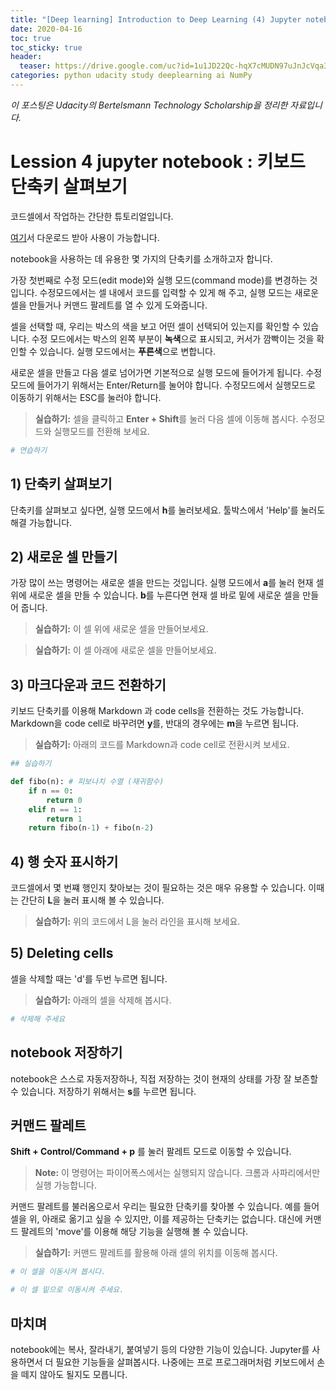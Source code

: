 ```yaml
---
title: "[Deep learning] Introduction to Deep Learning (4) Jupyter notebook(4)"
date: 2020-04-16
toc: true
toc_sticky: true
header:
  teaser: https://drive.google.com/uc?id=1u1JD22Qc-hqX7cMUDN97uJnJcVqa3aXh
categories: python udacity study deeplearning ai NumPy
---
```



*이 포스팅은 Udacity의 Bertelsmann Technology Scholarship을 정리한 자료입니다.*  


# Lession 4 jupyter notebook : 키보드 단축키 살펴보기

코드셀에서 작업하는 간단한 튜토리얼입니다.

[여기](https://github.com/yongkcho/yongkcho.github.io/blob/master/assets/tutorial/codeshalltutorial.ipynb)서 다운로드 받아 사용이 가능합니다.


notebook을 사용하는 데 유용한 몇 가지의 단축키를 소개하고자 합니다. 

가장 첫번째로 수정 모드(edit mode)와 실행 모드(command mode)를 변경하는 것입니다. 수정모드에서는 셀 내에서 코드를 입력할 수 있게 해 주고, 실행 모드는 새로운 셀을 만들거나 커맨드 팔레트를 열 수 있게 도와줍니다.

셀을 선택할 때, 우리는 박스의 색을 보고 어떤 셀이 선택되어 있는지를 확인할 수 있습니다. 수정 모드에서는 박스의 왼쪽 부분이 **녹색**으로 표시되고, 커서가 깜빡이는 것을 확인할 수 있습니다. 실행 모드에서는 **푸른색**으로 변합니다.

새로운 셀을 만들고 다음 셀로 넘어가면 기본적으로 실행 모드에 들어가게 됩니다. 수정 모드에 들어가기 위해서는 Enter/Return를 눌어야 합니다. 수정모드에서 실행모드로 이동하기 위해서는 ESC를 눌러야 합니다. 

> **실습하기:** 셀을 클릭하고 **Enter + Shift**를 눌러 다음 셀에 이동해 봅시다. 수정모드와 실행모드를 전환해 보세요.


```python
# 연습하기
```

## 1) 단축키 살펴보기

단축키를 살펴보고 싶다면, 실행 모드에서 **h**를 눌러보세요. 툴박스에서 'Help'를 눌러도 해결 가능합니다. 


## 2) 새로운 셀 만들기

가장 많이 쓰는 명령어는 새로운 셀을 만드는 것입니다. 실행 모드에서 **a**를 눌러 현재 셀 위에 새로운 셀을 만들 수 있습니다. **b**를 누른다면 현재 셀 바로 밑에 새로운 셀을 만들어 줍니다.

> **실습하기:** 이 셀 위에 새로운 셀을 만들어보세요.

> **실습하기:** 이 셀 아래에 새로운 셀을 만들어보세요.


## 3) 마크다운과 코드 전환하기

키보드 단축키를 이용해 Markdown 과 code cells을 전환하는 것도 가능합니다. Markdown을 code cell로 바꾸려면 **y**를, 반대의 경우에는 **m**을 누르면 됩니다.

> **실습하기:** 아래의 코드를 Markdown과 code cell로 전환시켜 보세요.


```python
## 실습하기

def fibo(n): # 피보나치 수열 (재귀함수)
    if n == 0:
        return 0
    elif n == 1:
        return 1
    return fibo(n-1) + fibo(n-2)
```

## 4) 행 숫자 표시하기

코드셀에서 몇 번쨰 행인지 찾아보는 것이 필요하는 것은 매우 유용할 수 있습니다. 이때는 간단히 **L**을 눌러 표시해 볼 수 있습니다.

> **실습하기:** 위의 코드에서 L을 눌러 라인을 표시해 보세요.

## 5) Deleting cells

셀을 삭제할 때는 'd'를 두번 누르면 됩니다.

> **실습하기:** 아래의 셀을 삭제해 봅시다.


```python
# 삭제해 주세요
```

## notebook 저장하기

notebook은 스스로 자동저장하나, 직접 저장하는 것이 현재의 상태를 가장 잘 보존할 수 있습니다. 저장하기 위해서는 **s**를 누르면 됩니다.

## 커맨드 팔레트

**Shift + Control/Command + p** 를 눌러 팔레트 모드로 이동할 수 있습니다.

> **Note:** 이 명령어는 파이어폭스에서는 실행되지 않습니다. 크롬과 사파리에서만 실행 가능합니다.  

커맨드 팔레트를 불러옴으로서 우리는 필요한 단축키를 찾아볼 수 있습니다. 예를 들어 셀을 위, 아래로 옮기고 싶을 수 있지만, 이를 제공하는 단축키는 없습니다. 대신에 커맨드 팔레트의 'move'를 이용해 해당 기능을 실행해 볼 수 있습니다.

> **실습하기:** 커맨드 팔레트를 활용해 아래 셀의 위치를 이동해 봅시다.


```python
# 이 셀을 이동시켜 봅시다.
```


```python
# 이 셀 밑으로 이동시켜 주세요.
```

## 마치며

notebook에는 복사, 잘라내기, 붙여넣기 등의 다양한 기능이 있습니다. Jupyter를 사용하면서 더 필요한 기능들을 살펴봅시다. 나중에는 프로 프로그래머처럼 키보드에서 손을 떼지 않아도 될지도 모릅니다.
